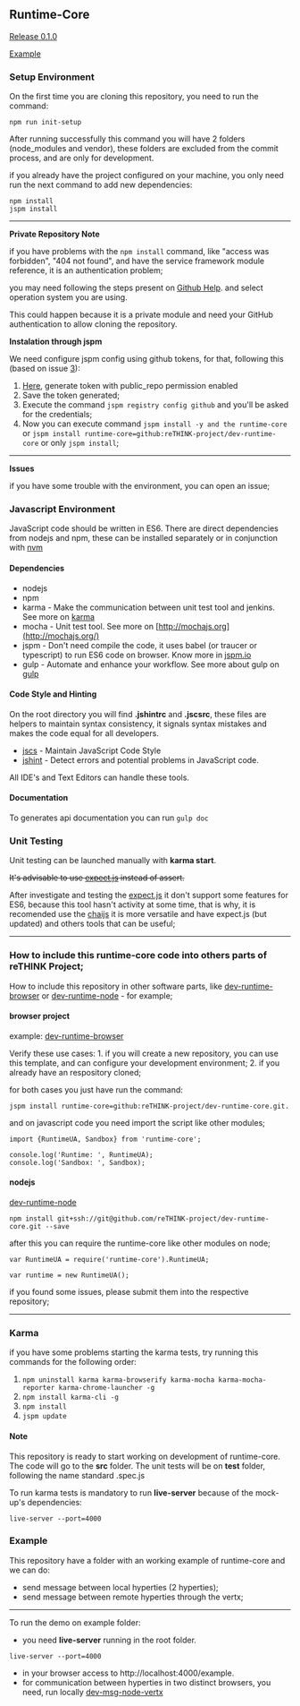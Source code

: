 Runtime-Core
------------

[Release 0.1.0](release_notes_0.1.0.md)


[Example](#example)

### Setup Environment

On the first time you are cloning this repository, you need to run the command:
```
npm run init-setup
```

After running successfully this command you will have 2 folders (node_modules and vendor), these folders are excluded from the commit process, and are only for development.

if you already have the project configured on your machine, you only need run the next command to add new dependencies:
```
npm install
jspm install
```

----
**Private Repository Note**

if you have problems with the `npm install` command, like "access was forbidden", "404 not found", and have the service framework module reference, it is an authentication problem;

you may need following the steps present on [Github Help](https://help.github.com/articles/generating-ssh-keys/). and select operation system you are using.

This could happen because it is a private module and need your GitHub authentication to allow cloning the repository.

**Instalation through jspm**

We need configure jspm config using github tokens, for that, following this (based on issue [3](https://github.com/reTHINK-project/dev-runtime-browser/issues/3)):

  1. [Here](https://github.com/settings/tokens), generate token with public_repo permission enabled
  2. Save the token generated;
  3. Execute the command ```jspm registry config github``` and you'll be asked for the credentials;
  4. Now you can execute command ```jspm install -y and the runtime-core``` or ```jspm install runtime-core=github:reTHINK-project/dev-runtime-core``` or only ```jspm install```;

----
**Issues**

if you have some trouble with the environment, you can open an issue;

### Javascript Environment

JavaScript code should be written in ES6. There are direct dependencies from nodejs and npm, these can be installed separately or in conjunction with [nvm](https://github.com/creationix/nvm)

#### Dependencies

-	nodejs
-	npm
-	karma - Make the communication between unit test tool and jenkins. See more on [karma](http://karma-runner.github.io/0.13/index.html)
-	mocha - Unit test tool. See more on [http://mochajs.org](http://mochajs.org/)
-	jspm - Don't need compile the code, it uses babel (or traucer or typescript) to run ES6 code on browser. Know more in [jspm.io](http://jspm.io/)
-	gulp - Automate and enhance your workflow. See more about gulp on [gulp](http://gulpjs.com/)

#### Code Style and Hinting

On the root directory you will find **.jshintrc** and **.jscsrc**, these files are helpers to maintain syntax consistency, it signals syntax mistakes and makes the code equal for all developers.

-	[jscs](http://jscs.info/) - Maintain JavaScript Code Style
-	[jshint](http://jshint.com/) - Detect errors and potential problems in JavaScript code.

All IDE's and Text Editors can handle these tools.

#### Documentation

To generates api documentation you can run `gulp doc`

### Unit Testing

Unit testing can be launched manually with **karma start**.

~~It's advisable to use [expect.js](https://github.com/Automattic/expect.js) instead of assert.~~

After investigate and testing the [expect.js](https://github.com/Automattic/expect.js) it don't support some features for ES6, because this tool hasn't activity at some time, that is why, it is recomended use the [chaijs](http://chaijs.com/) it is more versatile and have expect.js (but updated) and others tools that can be useful;

---

### How to include this runtime-core code into others parts of reTHINK Project;

How to include this repository in other software parts, like [dev-runtime-browser](https://github.com/reTHINK-project/dev-runtime-browser) or [dev-runtime-node](https://github.com/reTHINK-project/dev-runtime-node) - for example;

#### browser project

example: [dev-runtime-browser](https://github.com/reTHINK-project/dev-runtime-browser)

Verify these use cases: 1. if you will create a new repository, you can use this template, and can configure your development environment; 2. if you already have an respository cloned;

for both cases you just have run the command:

```
jspm install runtime-core=github:reTHINK-project/dev-runtime-core.git.
```

and on javascript code you need import the script like other modules;

```
import {RuntimeUA, Sandbox} from 'runtime-core';

console.log('Runtime: ', RuntimeUA);
console.log('Sandbox: ', Sandbox);

```

#### nodejs

[dev-runtime-node](https://github.com/reTHINK-project/dev-runtime-node)

```
npm install git+ssh://git@github.com/reTHINK-project/dev-runtime-core.git --save
```

after this you can require the runtime-core like other modules on node;

```
var RuntimeUA = require('runtime-core').RuntimeUA;

var runtime = new RuntimeUA();

```

if you found some issues, please submit them into the respective repository;

---

### Karma

if you have some problems starting the karma tests, try running this commands for the following order:

1.	`npm uninstall karma karma-browserify karma-mocha karma-mocha-reporter karma-chrome-launcher -g`
2.	`npm install karma-cli -g`
3.	`npm install`
4.	`jspm update`

#### Note

This repository is ready to start working on development of runtime-core. The code will go to the **src** folder. The unit tests will be on **test** folder, following the name standard <component>.spec.js

To run karma tests is mandatory to run **live-server** because of the mock-up's dependencies:
```
live-server --port=4000
```

### <a id="example">Example</a>

This repository have a folder with an working example of runtime-core and we can do:
 - send message between local hyperties (2 hyperties);
 - send message between remote hyperties through the vertx;

-----

To run the demo on example folder:
 - you need **live-server** running in the root folder.
 ```
 live-server --port=4000
 ```
 - in your browser access to http://localhost:4000/example.
 - for communication between hyperties in two distinct browsers, you need, run locally [dev-msg-node-vertx](https://github.com/reTHINK-project/dev-msg-node-vertx/tree/dev-0.2#unit-testing)

